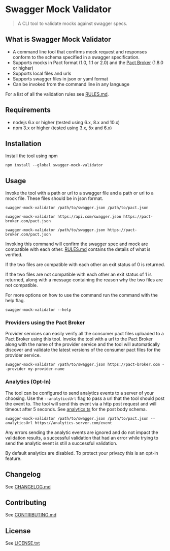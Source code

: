 # Swagger Mock Validator
> A CLI tool to validate mocks against swagger specs.

## What is Swagger Mock Validator
- A command line tool that confirms mock request and responses conform to the schema specified in a swagger specification.
- Supports mocks in Pact format (1.0, 1.1 or 2.0) and the [Pact Broker](https://github.com/bethesque/pact_broker) (1.8.0 or higher)
- Supports local files and urls
- Supports swagger files in json or yaml format
- Can be invoked from the command line in any language

For a list of all the validation rules see [RULES.md](RULES.md).

## Requirements
- nodejs 6.x or higher (tested using 6.x, 8.x and 10.x)
- npm 3.x or higher (tested using 3.x, 5x and 6.x)

## Installation

Install the tool using npm
```
npm install --global swagger-mock-validator
```

## Usage
Invoke the tool with a path or url to a swagger file and a path or url to a mock file. These files should be in json format.
```
swagger-mock-validator /path/to/swagger.json /path/to/pact.json

swagger-mock-validator https://api.com/swagger.json https://pact-broker.com/pact.json

swagger-mock-validator /path/to/swagger.json https://pact-broker.com/pact.json
```

Invoking this command will confirm the swagger spec and mock are compatible with each other. [RULES.md](RULES.md) contains the details of what is verified.

If the two files are compatible with each other an exit status of 0 is returned.

If the two files are not compatible with each other an exit status of 1 is returned, along with a message containing the reason why the two files are not compatible.

For more options on how to use the command run the command with the help flag.
```
swagger-mock-validator --help
```

### Providers using the Pact Broker

Provider services can easily verify all the consumer pact files uploaded to a Pact Broker using this tool. Invoke the tool with a url to the Pact Broker along with the name of the provider service and the tool will automatically discover and validate the latest versions of the consumer pact files for the provider service.
```
swagger-mock-validator /path/to/swagger.json https://pact-broker.com --provider my-provider-name
```

### Analytics (Opt-In)

The tool can be configured to send analytics events to a server of your choosing. Use the `--analyticsUrl` flag to pass a url that the tool should post the event to. The tool will send this event via a http post request and will timeout after 5 seconds. See [analytics.ts](lib/swagger-mock-validator/analytics.ts) for the post body schema.

```
swagger-mock-validator /path/to/swagger.json /path/to/pact.json --analyticsUrl https://analytics-server.com/event
```

Any errors sending the analytic events are ignored and do not impact the validation results, a successful validation that had an error while trying to send the analytic event is still a successful validation.

By default analytics are disabled. To protect your privacy this is an opt-in feature.

## Changelog
See [CHANGELOG.md](CHANGELOG.md)

## Contributing
See [CONTRIBUTING.md](CONTRIBUTING.md)

## License
See [LICENSE.txt](LICENSE.txt)
